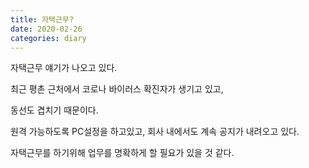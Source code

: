 ```yaml
---
title: 자택근무?
date: 2020-02-26
categories: diary
---
```

자택근무 얘기가 나오고 있다.

최근 평촌 근처에서 코로나 바이러스 확진자가 생기고 있고,

동선도 겹치기 때문이다.

원격 가능하도록 PC설정을 하고있고, 회사 내에서도 계속 공지가 내려오고 있다.

자택근무를 하기위해 업무를 명확하게 할 필요가 있을 것 같다.
